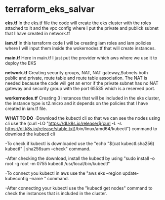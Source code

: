 # terraform_eks_salvar

**eks.tf**
In the eks.tf file the code will create the eks cluster with the roles attached to it and the vpc config where I put the private and publick subnet that I have created in network.tf

**iam.tf**
In this terraform code I will be creating iam roles and iam policies where I will input them inside the wokernodes.tf that will create instances.

**main.tf**
Here in main.tf I just put the provider which aws where we use it to deploy the EKS

**network.tf**
Creating security groups, NAT, NAT gateway,Subnets both public and private, route table and route table association. The NAT is needed because the code will get an error if the private subnet has no NAT gateway and security group with the port 65535 which is a reserved port.

**workernodes.tf**
Creating 3 instances that will be included in the eks cluster, the instance type is t2.micro and it depends on the policies that I have created in iam.tf file.

**WHAT TO DO**
-Download the kubectl cli so that we can see the nodes using cli use the (curl -LO "https://dl.k8s.io/release/$(curl -L -s https://dl.k8s.io/release/stable.txt)/bin/linux/amd64/kubectl") command to download the kubectl cli

-To check if kubectl is downloaded use the "echo "$(cat kubectl.sha256)  kubectl" | sha256sum –check" command.

-After checking the download, install the kubectl by using "sudo install -o root -g root -m 0755 kubectl /usr/local/bin/kubectl"

-To connect you kubectl in aws use the "aws eks –region <region> update-kubeconfig –name <EKS cluster name>" command.

-After connecting your kubectl use the "kubectl get nodes" command to check the instances that is included in the cluster.
